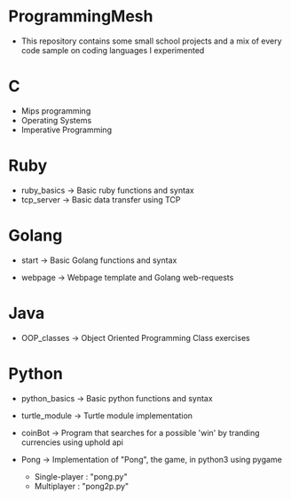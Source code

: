 # ProgrammingMesh

* This repository contains some small school projects and a mix of every code sample on coding languages I experimented


# C

- Mips programming 
- Operating Systems
- Imperative Programming

# Ruby

- ruby_basics -> Basic ruby functions and syntax
- tcp_server -> Basic data transfer using TCP

# Golang

- start -> Basic Golang functions and syntax

- webpage -> Webpage template and Golang web-requests

# Java

- OOP_classes -> Object Oriented Programming Class exercises

# Python

- python_basics -> Basic python functions and syntax

- turtle_module -> Turtle module implementation

- coinBot -> Program that searches for a possible 'win' by tranding currencies using uphold api

- Pong -> Implementation of "Pong", the game, in python3 using pygame
  * Single-player : "pong.py"
  * Multiplayer : "pong2p.py"
